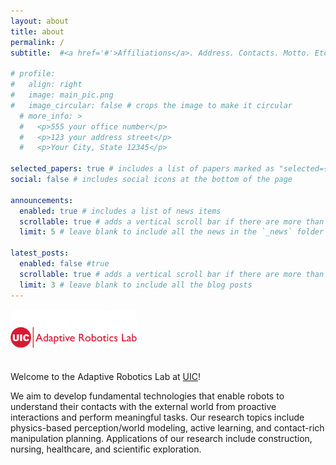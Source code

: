 ```yaml
---
layout: about
title: about
permalink: /
subtitle:  #<a href='#'>Affiliations</a>. Address. Contacts. Motto. Etc.

# profile:
#   align: right
#   image: main_pic.png
#   image_circular: false # crops the image to make it circular
  # more_info: >
  #   <p>555 your office number</p>
  #   <p>123 your address street</p>
  #   <p>Your City, State 12345</p>

selected_papers: true # includes a list of papers marked as "selected={true}"
social: false # includes social icons at the bottom of the page

announcements:
  enabled: true # includes a list of news items
  scrollable: true # adds a vertical scroll bar if there are more than 3 news items
  limit: 5 # leave blank to include all the news in the `_news` folder

latest_posts:
  enabled: false #true
  scrollable: true # adds a vertical scroll bar if there are more than 3 new posts items
  limit: 3 # leave blank to include all the blog posts
---
```

<img src="/assets/img/main_pic.png" alt="Adaptive Robotics Lab" style="width:40%; height:auto; margin-bottom:20px; border-radius:10px;">


Welcome to the Adaptive Robotics Lab at [UIC](https://cs.uic.edu/)!

We aim to develop fundamental technologies that enable robots to understand their contacts with the external world from proactive interactions and perform meaningful tasks. Our research topics include physics-based perception/world modeling, active learning, and contact-rich manipulation planning. Applications of our research include construction, nursing, healthcare, and scientific exploration.
